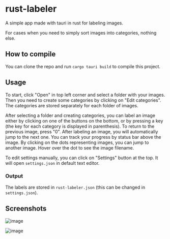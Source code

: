 # rust-labeler

A simple app made with tauri in rust for labeling images. 

For cases when you need to simply sort images into categories, nothing else. 
## How to compile
You can clone the repo and run `cargo tauri build` to compile this project. 

## Usage
To start, click "Open" in top left corner and select a folder with your images. Then you need to create some categories by clicking on "Edit categories". The categories are stored separately for each folder of images. 

After selecting a folder and creating categories, you can label an image either by clicking on one of the buttons on the bottom, or by pressing a key (the key for each category is displayed in parenthesis). To return to the previous image, press "0".  After labeling an image, you will automatically jump to the next one. You can track your progress by status bar above the image. By clicking on the dots representing images, you can jump to another image. Hover over the dot to see the image filename. 

To edit settings manually, you can click on "Settings" button at the top. It will open `settings.json` in default text editor. 

### Output
The labels are stored in `rust-labeler.json` (this can be changed in `settings.json`). 

## Screenshots
![image](https://github.com/user-attachments/assets/e04f2417-ed3d-476c-a696-5f8481de1133)

![image](https://github.com/user-attachments/assets/5dc13d89-6199-47b5-aa52-30845865fdf8)
